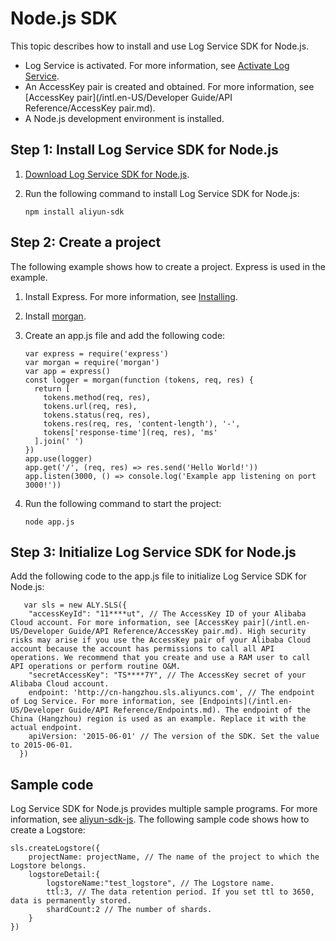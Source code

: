 # Node.js SDK

This topic describes how to install and use Log Service SDK for Node.js.

-   Log Service is activated. For more information, see [Activate Log Service](https://www.aliyun.com/product/sls?spm=5176.7933691.J_8058803260.20.3eeb2a665LA0eU).
-   An AccessKey pair is created and obtained. For more information, see [AccessKey pair](/intl.en-US/Developer Guide/API Reference/AccessKey pair.md).
-   A Node.js development environment is installed.

## Step 1: Install Log Service SDK for Node.js

1.  [Download Log Service SDK for Node.js](https://github.com/aliyun-UED/aliyun-sdk-js).

2.  Run the following command to install Log Service SDK for Node.js:

    ```
    npm install aliyun-sdk
    ```


## Step 2: Create a project

The following example shows how to create a project. Express is used in the example.

1.  Install Express. For more information, see [Installing](http://expressjs.com/en/starter/installing.html).

2.  Install [morgan](https://www.npmjs.com/package/morgan).

3.  Create an app.js file and add the following code:

    ```
    var express = require('express')
    var morgan = require('morgan')
    var app = express()
    const logger = morgan(function (tokens, req, res) {
      return [
        tokens.method(req, res),
        tokens.url(req, res),
        tokens.status(req, res),
        tokens.res(req, res, 'content-length'), '-',
        tokens['response-time'](req, res), 'ms'
      ].join(' ')
    })
    app.use(logger)
    app.get('/', (req, res) => res.send('Hello World!'))
    app.listen(3000, () => console.log('Example app listening on port 3000!'))
    ```

4.  Run the following command to start the project:

    ```
    node app.js
    ```


## Step 3: Initialize Log Service SDK for Node.js

Add the following code to the app.js file to initialize Log Service SDK for Node.js:

```
   var sls = new ALY.SLS({
    "accessKeyId": "11****ut", // The AccessKey ID of your Alibaba Cloud account. For more information, see [AccessKey pair](/intl.en-US/Developer Guide/API Reference/AccessKey pair.md). High security risks may arise if you use the AccessKey pair of your Alibaba Cloud account because the account has permissions to call all API operations. We recommend that you create and use a RAM user to call API operations or perform routine O&M. 
    "secretAccessKey": "TS****7Y", // The AccessKey secret of your Alibaba Cloud account. 
    endpoint: 'http://cn-hangzhou.sls.aliyuncs.com', // The endpoint of Log Service. For more information, see [Endpoints](/intl.en-US/Developer Guide/API Reference/Endpoints.md). The endpoint of the China (Hangzhou) region is used as an example. Replace it with the actual endpoint.
    apiVersion: '2015-06-01' // The version of the SDK. Set the value to 2015-06-01.
  })
```

## Sample code

Log Service SDK for Node.js provides multiple sample programs. For more information, see [aliyun-sdk-js](https://github.com/aliyun-UED/aliyun-sdk-js/tree/master/samples/sls). The following sample code shows how to create a Logstore:

```
sls.createLogstore({
    projectName: projectName, // The name of the project to which the Logstore belongs.
    logstoreDetail:{
        logstoreName:"test_logstore", // The Logstore name.
        ttl:3, // The data retention period. If you set ttl to 3650, data is permanently stored.
        shardCount:2 // The number of shards.
    }
})
```

